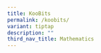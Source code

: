 ```yaml
---
title: KooBits
permalink: /koobits/
variant: tiptap
description: ""
third_nav_title: Mathematics
---
```

